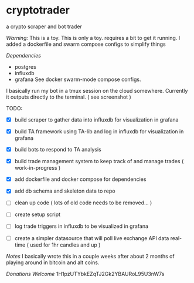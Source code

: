 # cryptotrader
a crypto scraper and bot trader

*Warning:* This is a toy. This is only a toy. 
requires a bit to get it running. I added a dockerfile and swarm compose configs to simplify things

*Dependencies*
- postgres
- influxdb
- grafana
See docker swarm-mode compose configs.

I basically run my bot in a tmux session on the cloud somewhere. Currently it outputs directly to the terminal. 
( see screenshot )

TODO:
- [x] build scraper to gather data into influxdb for visualization in grafana
- [x] build TA framework using TA-lib and log in influxdb for visualization in grafana
- [x] build bots to respond to TA analysis
- [x] build trade management system to keep track of and manage trades ( work-in-progress )
- [x] add dockerfile and docker compose for dependencies
- [x] add db schema and skeleton data to repo
- [ ] clean up code ( lots of old code needs to be removed... )
- [ ] create setup script
- [ ] log trade triggers in influxdb to be visualized in grafana
- [ ] create a simpler datasource that will poll live exchange API data real-time ( used for 1hr candles and up )


*Notes*
I basically wrote this in a couple weeks after about 2 months of playing around in bitcoin and alt coins.


*Donations Welcome*
1H1pzUTYbkEZqTJ2Gk2YBAURoL95U3nW7s
